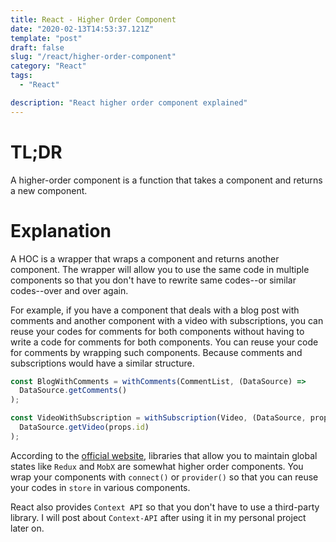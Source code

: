 ```yaml
---
title: React - Higher Order Component
date: "2020-02-13T14:53:37.121Z"
template: "post"
draft: false
slug: "/react/higher-order-component"
category: "React"
tags:
  - "React"

description: "React higher order component explained"
---
```


# TL;DR

A higher-order component is a function that takes a component and returns a new component.

# Explanation

A HOC is a wrapper that wraps a component and returns another component. The wrapper will allow you to use the same code in multiple components so that you don't have to rewrite same codes--or similar codes--over and over again.

For example, if you have a component that deals with a blog post with comments and another component with a video with subscriptions, you can reuse your codes for comments for both components without having to write a code for comments for both components. You can reuse your code for comments by wrapping such components. Because comments and subscriptions would have a similar structure.

```javascript
const BlogWithComments = withComments(CommentList, (DataSource) =>
  DataSource.getComments()
);

const VideoWithSubscription = withSubscription(Video, (DataSource, props) =>
  DataSource.getVideo(props.id)
);
```

According to the [official website](https://reactjs.org/docs/higher-order-components.html), libraries that allow you to maintain global states like `Redux` and `MobX` are somewhat higher order components. You wrap your components with `connect()` or `provider()` so that you can reuse your codes in `store` in various components.

React also provides `Context API` so that you don't have to use a third-party library. I will post about `Context-API` after using it in my personal project later on.
